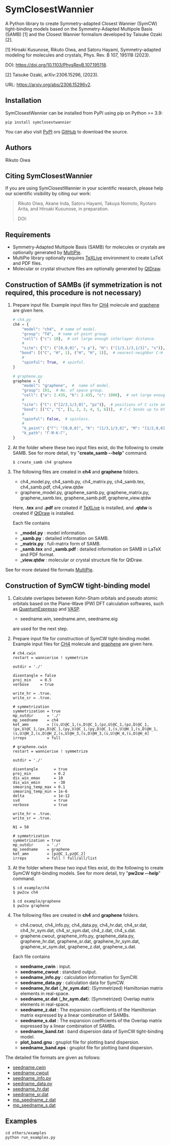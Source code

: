 # SymClosestWannier

A Python library to create Symmetry-adapted Closest Wannier (SymCW) tight-binding models based on the Symmetry-Adapted Multipole Basis (SAMB) [1] and the Closest Wannier formalism developed by Taisuke Ozaki [2].


[1] Hiroaki Kusunose, Rikuto Oiwa, and Satoru Hayami, Symmetry-adapted modeling for molecules and crystals, Phys. Rev. B 107, 195118 (2023).

DOI: https://doi.org/10.1103/PhysRevB.107.195118.

[2] Taisuke Ozaki, arXiv:2306.15296, (2023).

URL: https://arxiv.org/abs/2306.15296v2.


## Installation

SymClosestWannier can be installed from PyPI using pip on Python >= 3.9:
```
pip install symclosestwannier
```
You can also visit
[PyPI](https://pypi.org/project/symclosestwannier/) ors [GitHub](https://github.com/CMT-MU/SymClosestWannier/) to download the source.


## Authors

Rikuto Oiwa


## Citing SymClosestWannier

If you are using SymClosestWannier in your scientific research, please help our scientific visibility by citing our work:

> Rikuto Oiwa, Akane Inda, Satoru Hayami, Takuya Nomoto, Ryotaro Arita, and Hiroaki Kusunose, in preparation.
>
> DOI: []()


## Requirements
- Symmetry-Adapted Multipole Basis (SAMB) for molecules or crystals are optionally generated by [MultiPie](https://github.com/CMT-MU/MultiPie).
- MultiPie library optionally requires [TeXLive](https://www.tug.org/texlive/) environment to create LaTeX and PDF files.
- Molecular or crystal structure files are optionally generated by [QtDraw](https://github.com/CMT-MU/QtDraw).


## Construction of SAMBs (if symmetrization is not required, this procedure is not necessary)

1. Prepare input file. Example input files for [CH4](example/ch4.py) molecule and [graphene](example/graphene.py) are given here.
    ```python
    # ch4.py
    ch4 = {
        "model": "ch4",  # name of model.
        "group": "Td",  # name of point group.
        "cell": {"c": 10},  # set large enough interlayer distance.
        #
        "site": {"C": ("[0,0,0]", "s p"), "H": ("[1/3,1/3,1/3]", "s")},  # positions of C and H sites and their orbitals.
       "bond": [("C", "H", 1), ("H", "H", 1)],  # nearest-neighbor C-H and H-H bonds.
        #
        "spinful": True,  # spinful.
    }
    ```
    ```python
    # graphene.py
    graphene = {
        "model": "graphene",  #  name of model.
        "group": 191,  # No. of space group.
        "cell": {"a": 2.435, "b": 2.435, "c": 1000},  # set large enough interlayer distance.
        #
        "site": {"C": ("[2/3,1/3,0]", "pz")},  # positions of C site and its orbital.
        "bond": [("C", "C", [1, 2, 3, 4, 5, 6])],  # C-C bonds up to 6th neighbors.
        #
        "spinful": False,  # spinless.
        #
        "k_point": {"Γ": "[0,0,0]", "K": "[1/3,1/3,0]", "M": "[1/2,0,0]"},
        "k_path": "Γ-M-K-Γ",
    }
    ```
2. At the folder where these two input files exist, do the following to create SAMB.
See for more detail, try "**create_samb --help**" command.
    ```
    $ create_samb ch4 graphene
    ```
3. The following files are created in **ch4** and **graphene** folders.
    - ch4_model.py, ch4_samb.py, ch4_matrix.py, ch4_samb.tex, ch4_samb.pdf, ch4_view.qtdw
    - graphene_model.py, graphene_samb.py, graphene_matrix.py, graphene_samb.tex, graphene_samb.pdf, graphene_view.qtdw

    Here, **.tex** and **.pdf** are created if [TeXLive](https://www.tug.org/texlive/) is installed, and **.qtdw** is created if [QtDraw](https://github.com/CMT-MU/QtDraw) is installed.

    Each file contains
    - **_model.py** : model information.
    - **_samb.py** : detailed information on SAMB.
    - **_matrix.py** : full-matrix form of SAMB.
    - **_samb.tex** and **_samb.pdf** : detailed information on SAMB in LaTeX and PDF format.
    - **_view.qtdw** : molecular or crystal structure file for QtDraw.

See for more detaied file formats [MultiPie](https://github.com/CMT-MU/MultiPie).


## Construction of SymCW tight-binding model

1. Calculate overlapes between Kohn-Sham orbitals and pseudo atomic orbitals based on the Plane-Wave (PW) DFT calculation softwares, such as [QuantumEspresso](https://www.quantum-espresso.org/) and [VASP](https://www.vasp.at/).
    - seedname.win, seedname.amn, seedname.eig

    are used for the next step.

2. Prepare input file for construction of SymCW tight-binding model. Example input files for [CH4](example/ch4.cwin) molecule and [graphene](example/graphene.cwin) are given here.
    ```
    # ch4.cwin
    restart = wannierise ! symmetrize

    outdir = './'

    disentangle = false
    proj_min    = 0.5
    verbose     = true

    write_hr = .true.
    write_sr = .true.

    # symmetrization
    symmetrization = true
    mp_outdir      = './'
    mp_seedname    = ch4
    ket_amn        = [(s,U)@C_1,(s,D)@C_1,(pz,U)@C_1,(pz,D)@C_1,(px,U)@C_1,(px,D)@C_1,(py,U)@C_1,(py,D)@C_1,(s,U)@H_1,(s,D)@H_1,(s,U)@H_2,(s,D)@H_2,(s,U)@H_3,(s,D)@H_3,(s,U)@H_4,(s,D)@H_4]
    irreps         = full
    ```
    ```
    # graphene.cwin
    restart = wannierise ! symmetrize

    outdir = './'

    disentangle       = true
    proj_min          = 0.2
    dis_win_emax      = 10
    dis_win_emin      = -30
    smearing_temp_max = 0.1
    smearing_temp_min = 1e-6
    delta             = 1e-12
    svd               = true
    verbose           = true

    write_hr = .true.
    write_sr = .true.

    N1 = 50

    # symmetrization
    symmetrization = true
    mp_outdir      = './'
    mp_seedname    = graphene
    ket_amn        = [pz@C_1,pz@C_2]
    irreps         = full ! full/all/list
    ```

3. At the folder where these two input files exist, do the following to create SymCW tight-binding models.
See for more detail, try "**pw2cw --help**" command.
    ```
    $ cd example/ch4
    $ pw2cw ch4

    $ cd example/graphene
    $ pw2cw graphene
    ```
1. The following files are created in **ch4** and **graphene** folders.
    - ch4.cwout, ch4_info.py, ch4_data.py, ch4_hr.dat, ch4_sr.dat, ch4_hr_sym.dat, ch4_sr_sym.dat, ch4_z.dat, ch4_s.dat.
    - graphene.cwout, graphene_info.py, graphene_data.py, graphene_hr.dat, graphene_sr.dat, graphene_hr_sym.dat, graphene_sr_sym.dat, graphene_z.dat, graphene_s.dat.

    Each file contains
    - **seedname_cwin** : input.
    - **seedname_cwout** : standard output.
    - **seedname_info.py** : calculation information for SymCW.
    - **seedname_data.py** : calculation data for SymCW.
    - **seedname_hr.dat** (**_hr_sym.dat**): (Symmetrized) Hamiltonian matrix elements in real-space.
    - **seedname_sr.dat** (**_hr_sym.dat**): (Symmetrized) Overlap matrix elements in real-space.
    - **seedname_z.dat** : The expansion coefficients of the Hamiltonian matrix expressed by a linear combination of SAMBs.
    - **seedname_s.dat** : The expansion coefficients of the Overlap matrix expressed by a linear combination of SAMBs.
    - **seedname_band.txt** : band dispersion data of SymCW tight-binding model.
    - **plot_band.gnu** : gnuplot file for plotting band dispersion.
    - **seedname_band.eps** : gnuplot file for plotting band dispersion.

The detailed file formats are given as follows:
- [seedname.cwin](fmt_cwin.md)
- [seedname.cwout](fmt_cwout.md)
- [seedname_info.py](fmt_info.md)
- [seedname_data.py](fmt_data.md)
- [seedname_hr.dat](fmt_hr.md)
- [seedname_sr.dat](fmt_sr.md)
- [mp_seedname_z.dat](fmt_z.md)
- [mp_seedname_s.dat](fmt_s.md)

## Examples

```
cd others/examples
python run_examples.py
```
